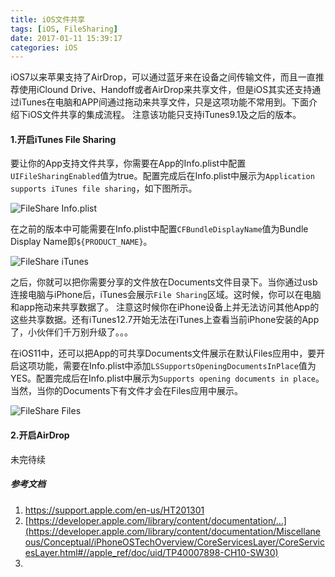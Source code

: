 ```yaml
---
title: iOS文件共享
tags: [iOS, FileSharing]
date: 2017-01-11 15:39:17
categories: iOS
---
```


iOS7以来苹果支持了AirDrop，可以通过蓝牙来在设备之间传输文件，而且一直推荐使用iClound Drive、Handoff或者AirDrop来共享文件，但是iOS其实还支持通过iTunes在电脑和APP间通过拖动来共享文件，只是这项功能不常用到。下面介绍下iOS文件共享的集成流程。
注意该功能只支持iTunes9.1及之后的版本。

#### 1.开启iTunes File Sharing

要让你的App支持文件共享，你需要在App的Info.plist中配置`UIFileSharingEnabled`值为true。配置完成后在Info.plist中展示为`Application supports iTunes file sharing`，如下图所示。

![FileShare Info.plist](http://ojca2gwha.bkt.clouddn.com/FileShare-infoplist.png)

在之前的版本中可能需要在Info.plist中配置`CFBundleDisplayName`值为Bundle Display Name即`${PRODUCT_NAME}`。

![FileShare iTunes](http://ojca2gwha.bkt.clouddn.com/FileShare-itunes.png)

之后，你就可以把你需要分享的文件放在Documents文件目录下。当你通过usb连接电脑与iPhone后，iTunes会展示`File Sharing`区域。这时候，你可以在电脑和app拖动来共享数据了。
注意这时候你在iPhone设备上并无法访问其他App的这些共享数据。还有iTunes12.7开始无法在iTunes上查看当前iPhone安装的App了，小伙伴们千万别升级了。。。

在iOS11中，还可以把App的可共享Documents文件展示在默认Files应用中，要开启这项功能，需要在Info.plist中添加`LSSupportsOpeningDocumentsInPlace`值为YES。配置完成后在Info.plist中展示为`Supports opening documents in place`。当然，当你的Documents下有文件才会在Files应用中展示。

![FileShare Files](http://ojca2gwha.bkt.clouddn.com/FileShare-Files.png)

#### 2.开启AirDrop

未完待续





##### 参考文档
1. https://support.apple.com/en-us/HT201301  
2. [https://developer.apple.com/library/content/documentation/...](https://developer.apple.com/library/content/documentation/Miscellaneous/Conceptual/iPhoneOSTechOverview/CoreServicesLayer/CoreServicesLayer.html#//apple_ref/doc/uid/TP40007898-CH10-SW30)
3.
